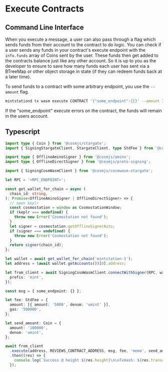 # Execute Contracts

## Command Line Interface

When you execute a message, a user can also pass through a flag which sends funds from their account to the contract to do logic. You can check if a user sends any funds in your contract's execute endpoint with the `info.funds` array of Coins sent by the user. These funds then get added to the contracts balance just like any other account. So it is up to you as the developer to ensure to save how many funds each user has sent via a BTreeMap or other object storage in state (if they can redeem funds back at a later time).

To send funds to a contract with some arbitrary endpoint, you use the `--amount` flag.

```sh
mintstationd tx wasm execute CONTRACT '{"some_endpoint":{}}' --amount 1000000umint
```

If the "some_endpoint" execute errors on the contract, the funds will remain in the users account.

## Typescript

```typescript
import type { Coin } from '@cosmjs/stargate';
import { SigningStargateClient, StargateClient, type StdFee } from '@cosmjs/stargate';

import type { OfflineAminoSigner } from '@cosmjs/amino';
import type { OfflineDirectSigner } from '@cosmjs/proto-signing';

import { SigningCosmWasmClient } from '@cosmjs/cosmwasm-stargate';

let RPC = '<RPC_ENDPOINT>';

const get_wallet_for_chain = async (
  chain_id: string,
): Promise<OfflineAminoSigner | OfflineDirectSigner> => {
  // open keplr
  const cosmostation = window as CosmostationWindow;
  if (keplr === undefined) {
    throw new Error('Cosmostation not found');
  }
  let signer = cosmostation.getOfflineSignerAuto;
  if (signer === undefined) {
    throw new Error('Cosmostation not found');
  }
  return signer(chain_id);
};

let wallet = await get_wallet_for_chain('mintstation-1');
let address = (await wallet.getAccounts())[0].address;

let from_client = await SigningCosmWasmClient.connectWithSigner(RPC, wallet, {
  prefix: 'mint',
});

const msg = { some_endpoint: {} };

let fee: StdFee = {
  amount: [{ amount: '5000', denom: 'umint' }],
  gas: '500000',
};

let send_amount: Coin = {
  amount: '100000',
  denom: 'umint',
};

await from_client
  .execute(address, REVIEWS_CONTRACT_ADDRESS, msg, fee, 'memo', send_amount)
  .then((res) => {
    console.log(`Success @ height ${res.height}\n\nTxHash: ${res.transactionHash}`);
  });
```
